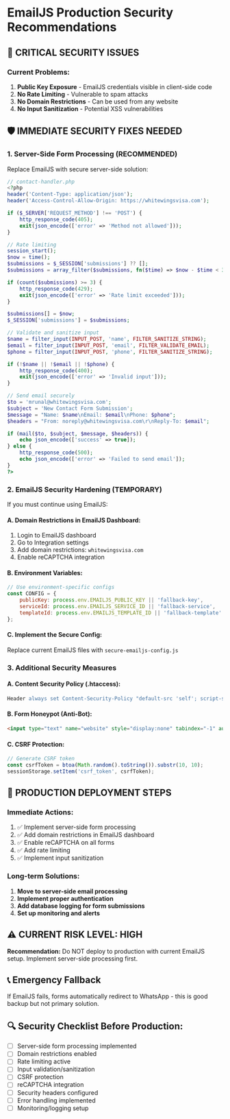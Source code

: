 # EmailJS Production Security Recommendations

## 🚨 CRITICAL SECURITY ISSUES

### Current Problems:
1. **Public Key Exposure** - EmailJS credentials visible in client-side code
2. **No Rate Limiting** - Vulnerable to spam attacks
3. **No Domain Restrictions** - Can be used from any website
4. **No Input Sanitization** - Potential XSS vulnerabilities

## 🛡️ IMMEDIATE SECURITY FIXES NEEDED

### 1. Server-Side Form Processing (RECOMMENDED)
Replace EmailJS with secure server-side solution:

```php
// contact-handler.php
<?php
header('Content-Type: application/json');
header('Access-Control-Allow-Origin: https://whitewingsvisa.com');

if ($_SERVER['REQUEST_METHOD'] !== 'POST') {
    http_response_code(405);
    exit(json_encode(['error' => 'Method not allowed']));
}

// Rate limiting
session_start();
$now = time();
$submissions = $_SESSION['submissions'] ?? [];
$submissions = array_filter($submissions, fn($time) => $now - $time < 300); // 5 min window

if (count($submissions) >= 3) {
    http_response_code(429);
    exit(json_encode(['error' => 'Rate limit exceeded']));
}

$submissions[] = $now;
$_SESSION['submissions'] = $submissions;

// Validate and sanitize input
$name = filter_input(INPUT_POST, 'name', FILTER_SANITIZE_STRING);
$email = filter_input(INPUT_POST, 'email', FILTER_VALIDATE_EMAIL);
$phone = filter_input(INPUT_POST, 'phone', FILTER_SANITIZE_STRING);

if (!$name || !$email || !$phone) {
    http_response_code(400);
    exit(json_encode(['error' => 'Invalid input']));
}

// Send email securely
$to = 'mrunal@whitewingsvisa.com';
$subject = 'New Contact Form Submission';
$message = "Name: $name\nEmail: $email\nPhone: $phone";
$headers = "From: noreply@whitewingsvisa.com\r\nReply-To: $email";

if (mail($to, $subject, $message, $headers)) {
    echo json_encode(['success' => true]);
} else {
    http_response_code(500);
    echo json_encode(['error' => 'Failed to send email']);
}
?>
```

### 2. EmailJS Security Hardening (TEMPORARY)
If you must continue using EmailJS:

#### A. Domain Restrictions in EmailJS Dashboard:
1. Login to EmailJS dashboard
2. Go to Integration settings
3. Add domain restrictions: `whitewingsvisa.com`
4. Enable reCAPTCHA integration

#### B. Environment Variables:
```javascript
// Use environment-specific configs
const CONFIG = {
    publicKey: process.env.EMAILJS_PUBLIC_KEY || 'fallback-key',
    serviceId: process.env.EMAILJS_SERVICE_ID || 'fallback-service',
    templateId: process.env.EMAILJS_TEMPLATE_ID || 'fallback-template'
};
```

#### C. Implement the Secure Config:
Replace current EmailJS files with `secure-emailjs-config.js`

### 3. Additional Security Measures

#### A. Content Security Policy (.htaccess):
```apache
Header always set Content-Security-Policy "default-src 'self'; script-src 'self' 'unsafe-inline' https://cdn.emailjs.com; connect-src 'self' https://api.emailjs.com;"
```

#### B. Form Honeypot (Anti-Bot):
```html
<input type="text" name="website" style="display:none" tabindex="-1" autocomplete="off">
```

#### C. CSRF Protection:
```javascript
// Generate CSRF token
const csrfToken = btoa(Math.random().toString()).substr(10, 10);
sessionStorage.setItem('csrf_token', csrfToken);
```

## 🚀 PRODUCTION DEPLOYMENT STEPS

### Immediate Actions:
1. ✅ Implement server-side form processing
2. ✅ Add domain restrictions in EmailJS dashboard
3. ✅ Enable reCAPTCHA on all forms
4. ✅ Add rate limiting
5. ✅ Implement input sanitization

### Long-term Solutions:
1. **Move to server-side email processing**
2. **Implement proper authentication**
3. **Add database logging for form submissions**
4. **Set up monitoring and alerts**

## ⚠️ CURRENT RISK LEVEL: HIGH

**Recommendation:** Do NOT deploy to production with current EmailJS setup. Implement server-side processing first.

## 📞 Emergency Fallback
If EmailJS fails, forms automatically redirect to WhatsApp - this is good backup but not primary solution.

## 🔍 Security Checklist Before Production:
- [ ] Server-side form processing implemented
- [ ] Domain restrictions enabled
- [ ] Rate limiting active
- [ ] Input validation/sanitization
- [ ] CSRF protection
- [ ] reCAPTCHA integration
- [ ] Security headers configured
- [ ] Error handling implemented
- [ ] Monitoring/logging setup